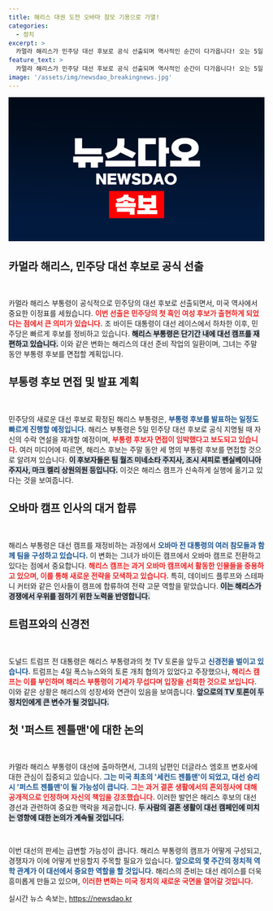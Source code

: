 ```yaml
---
title: 해리스 대권 도전 오바마 참모 기용으로 가열!
categories:
  - 정치
excerpt: >
  카멀라 해리스가 민주당 대선 후보로 공식 선출되며 역사적인 순간이 다가옵니다! 오는 5일 수락 연설과 함께 부통령 후보 발표가 예정되어 있어, 해리스 캠프의 새로운 전략이 주목받고 있습니다. 도널드 트럼프와의 신경전도 긴박하게 펼쳐질 전망입니다.
feature_text: >
  카멀라 해리스가 민주당 대선 후보로 공식 선출되며 역사적인 순간이 다가옵니다! 오는 5일 수락 연설과 함께 부통령 후보 발표가 예정되어 있어, 해리스 캠프의 새로운 전략이 주목받고 있습니다. 도널드 트럼프와의 신경전도 긴박하게 펼쳐질 전망입니다.
image: '/assets/img/newsdao_breakingnews.jpg'
---
```


<p><img src="/assets/img/newsdao_breakingnews.jpg" alt="pcversion 속보" /></p>

<h2 data-ke-size="size26">카멀라 해리스, 민주당 대선 후보로 공식 선출</h2>

<p data-ke-size="size16">&nbsp;</p>

<p>카멀라 해리스 부통령이 공식적으로 민주당의 대선 후보로 선출되면서, 미국 역사에서 중요한 이정표를 세웠습니다. <b><span style="color: #ee2323;">이번 선출은 민주당의 첫 흑인 여성 후보가 출현하게 되었다는 점에서 큰 의미가 있습니다.</span></b> 조 바이든 대통령이 대선 레이스에서 하차한 이후, 민주당은 빠르게 후보를 정비하고 있습니다. <b><span style="background-color: #21538527;">해리스 부통령은 단기간 내에 대선 캠프를 재편하고 있습니다.</span></b> 이와 같은 변화는 해리스의 대선 준비 작업의 일환이며, 그녀는 주말 동안 부통령 후보를 면접할 계획입니다. </p>

<h2 data-ke-size="size26">부통령 후보 면접 및 발표 계획</h2>

<p data-ke-size="size16">&nbsp;</p>

<p>민주당의 새로운 대선 후보로 확정된 해리스 부통령은, <b><span style="color: #1a5490;">부통령 후보를 발표하는 일정도 빠르게 진행할 예정입니다.</span></b> 해리스 부통령은 5일 민주당 대선 후보로 공식 지명될 때 자신의 수락 연설을 재개할 예정이며, <b><span style="color: #ee2323;">부통령 후보자 면접이 임박했다고 보도되고 있습니다.</span></b> 여러 미디어에 따르면, 해리스 후보는 주말 동안 세 명의 부통령 후보를 면접할 것으로 알려져 있습니다. <b><span style="background-color: #21538527;">이 후보자들은 팀 월즈 미네소타 주지사, 조시 셔피로 펜실베이니아 주지사, 마크 켈리 상원의원 등입니다.</span></b> 이것은 해리스 캠프가 신속하게 실행에 옮기고 있다는 것을 보여줍니다.</p>

<h2 data-ke-size="size26">오바마 캠프 인사의 대거 합류</h2>

<p data-ke-size="size16">&nbsp;</p>

<p>해리스 부통령은 대선 캠프를 재정비하는 과정에서 <b><span style="color: #1a5490;">오바마 전 대통령의 여러 참모들과 함께 팀을 구성하고 있습니다.</span></b> 이 변화는 그녀가 바이든 캠프에서 오바마 캠프로 전환하고 있다는 점에서 중요합니다. <b><span style="color: #ee2323;">해리스 캠프는 과거 오바마 캠프에서 활동한 인물들을 중용하고 있으며, 이를 통해 새로운 전략을 모색하고 있습니다.</span></b> 특히, 데이비드 플루프와 스테파니 커터와 같은 인사들이 캠프에 합류하여 전략 고문 역할을 맡았습니다. <b><span style="background-color: #21538527;">이는 해리스가 경쟁에서 우위를 점하기 위한 노력을 반영합니다.</span></b></p>

<h2 data-ke-size="size26">트럼프와의 신경전</h2>

<p data-ke-size="size16">&nbsp;</p>

<p>도널드 트럼프 전 대통령은 해리스 부통령과의 첫 TV 토론을 앞두고 <b><span style="color: #1a5490;">신경전을 벌이고 있습니다.</span></b> 트럼프는 4일 폭스뉴스와의 토론 개최 협의가 있었다고 주장했으나, <b><span style="color: #ee2323;">해리스 캠프는 이를 부인하며 해리스 부통령이 기세가 무섭다며 입장을 선회한 것으로 보입니다.</span></b> 이와 같은 상황은 해리스의 성장세와 연관이 있음을 보여줍니다. <b><span style="background-color: #21538527;">앞으로의 TV 토론이 두 정치인에게 큰 변수가 될 것입니다.</span></b></p>

<h2 data-ke-size="size26">첫 '퍼스트 젠틀맨'에 대한 논의</h2>

<p data-ke-size="size16">&nbsp;</p>

<p>카멀라 해리스 부통령이 대선에 출마하면서, 그녀의 남편인 더글라스 엠호프 변호사에 대한 관심이 집중되고 있습니다. <b><span style="color: #1a5490;">그는 미국 최초의 '세컨드 젠틀맨'이 되었고, 대선 승리 시 '퍼스트 젠틀맨'이 될 가능성이 큽니다.</span></b> <b><span style="color: #ee2323;">그는 과거 결혼 생활에서의 혼외정사에 대해 공개적으로 인정하며 자신의 책임을 강조했습니다.</span></b> 이러한 발언은 해리스 후보의 대선 경선과 관련하여 중요한 맥락을 제공합니다. <b><span style="background-color: #21538527;">두 사람의 결혼 생활이 대선 캠페인에 미치는 영향에 대한 논의가 계속될 것입니다.</span></b></p>

<p data-ke-size="size16">&nbsp;</p>

<p>이번 대선의 판세는 급변할 가능성이 큽니다. 해리스 부통령의 캠프가 어떻게 구성되고, 경쟁자가 이에 어떻게 반응할지 주목할 필요가 있습니다. <b><span style="color: #1a5490;">앞으로의 몇 주간의 정치적 역학 관계가 이 대선에서 중요한 역할을 할 것입니다.</span></b> 해리스의 준비는 대선 레이스를 더욱 흥미롭게 만들고 있으며, <b><span style="color: #ee2323;">이러한 변화는 미국 정치의 새로운 국면을 열어갈 것입니다.</span></b></p>
실시간 뉴스 속보는, <a href="https://newsdao.kr" rel="dofollow">https://newsdao.kr</a>


